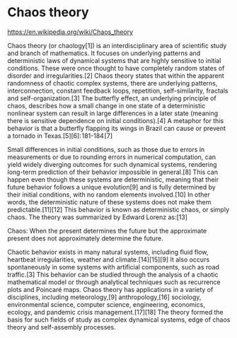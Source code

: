 # Chaos theory

https://en.wikipedia.org/wiki/Chaos_theory

Chaos theory (or chaology[1]) is an interdisciplinary area of scientific study and branch of mathematics. It focuses on underlying patterns and deterministic laws of dynamical systems that are highly sensitive to initial conditions. These were once thought to have completely random states of disorder and irregularities.[2] Chaos theory states that within the apparent randomness of chaotic complex systems, there are underlying patterns, interconnection, constant feedback loops, repetition, self-similarity, fractals and self-organization.[3] The butterfly effect, an underlying principle of chaos, describes how a small change in one state of a deterministic nonlinear system can result in large differences in a later state (meaning there is sensitive dependence on initial conditions).[4] A metaphor for this behavior is that a butterfly flapping its wings in Brazil can cause or prevent a tornado in Texas.[5][6]: 181-184 [7]

Small differences in initial conditions, such as those due to errors in measurements or due to rounding errors in numerical computation, can yield widely diverging outcomes for such dynamical systems, rendering long-term prediction of their behavior impossible in general.[8] This can happen even though these systems are deterministic, meaning that their future behavior follows a unique evolution[9] and is fully determined by their initial conditions, with no random elements involved.[10] In other words, the deterministic nature of these systems does not make them predictable.[11][12] This behavior is known as deterministic chaos, or simply chaos. The theory was summarized by Edward Lorenz as:[13]

Chaos: When the present determines the future but the approximate present does not approximately determine the future.

Chaotic behavior exists in many natural systems, including fluid flow, heartbeat irregularities, weather and climate.[14][15][9] It also occurs spontaneously in some systems with artificial components, such as road traffic.[3] This behavior can be studied through the analysis of a chaotic mathematical model or through analytical techniques such as recurrence plots and Poincaré maps. Chaos theory has applications in a variety of disciplines, including meteorology,[9] anthropology,[16] sociology, environmental science, computer science, engineering, economics, ecology, and pandemic crisis management.[17][18] The theory formed the basis for such fields of study as complex dynamical systems, edge of chaos theory and self-assembly processes.

